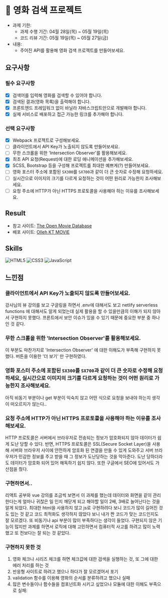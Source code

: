 # 🎥 영화 검색 프로젝트

- 과제 기한:
  - 과제 수행 기간: 04월 28일(목) ~ 05월 19일(목)
  - 코드 리뷰 기간: 05월 19일(목) ~ 05월 27일(금)
- 내용:
  - 주어진 API를 활용해 영화 검색 프로젝트를 만들어보세요.

## 요구사항

### 필수 요구사항

- [x] 검색어를 입력해 영화를 검색할 수 있어야 합니다.
- [x] 검색된 결과(영화 목록)을 출력해야 합니다.
- [x] 프론트엔드 프레임워크 없이 바닐라 자바스크립트만으로 개발해야 합니다.
- [x] 실제 서비스로 배포하고 접근 가능한 링크를 추가해야 합니다.

### 선택 요구사항

- [x] Webpack 프로젝트로 구성해보세요.
- [ ] 클라이언트에서 API Key가 노출되지 않도록 만들어보세요.
- [ ] 무한 스크롤을 위한 'Intersection Observer'를 활용해보세요.
- [x] 최초 API 요청(Request)에 대한 로딩 애니메이션을 추가해보세요.
- [x] SCSS, Bootstrap 등을 구성해 프로젝트를 최대한 예쁘게(?) 만들어보세요.
- [ ] 영화 포스터 주소에 포함된 `SX300`를 `SX700`과 같이 더 큰 숫자로 수정해 요청하세요.
- [ ] 실시간으로 이미지의 크기를 다르게 요청하는 것이 어떤 원리로 가능한지 조사해보세요.
- [ ] 요청 주소에 HTTP가 아닌 HTTPS 프로토콜을 사용해야 하는 이유를 조사해보세요.

## Result

- 참고 사이트: [The Open Movie Database](http://www.omdbapi.com/)
- 배포 사이트: [Olleh KT MOVIE](https://exquisite-chaja-6bf366.netlify.app/)

## Skills

![HTML5](https://img.shields.io/badge/-HTML5-E34F26?style=flat-square&logo=html5&logoColor=white)
![CSS3](https://img.shields.io/badge/-CSS3-1572B6?style=flat-square&logo=css3)
![JavaScript](https://img.shields.io/badge/-JavaScript-yellow?style=flat-square&logo=javascript)

## 느낀점

### 클라이언트에서 API Key가 노출되지 않도록 만들어보세요.

강사님의 뷰 강의를 보고 구글링을 하면서 .env에 대해서도 보고 netlify serverless functions 에 대해서도 알게 되었는데
실제 활용을 할 수 있을만큼의 이해가 되지 않아서 구현하지 못했다.
프론트에서 보안 이슈가 있을 수 있기 때문에 중요한 부분 중 하나인 것 같다.

### 무한 스크롤을 위한 'Intersection Observer'를 활용해보세요.

이 부분도 마찬가지로 'Intersection Observer' 에 대한 이해도가 부족해 구현하지 못했다.
버튼을 이용한 '더 보기' 만 구현하였다.

### 영화 포스터 주소에 포함된 `SX300`를 `SX700`과 같이 더 큰 숫자로 수정해 요청하세요, 실시간으로 이미지의 크기를 다르게 요청하는 것이 어떤 원리로 가능한지 조사해보세요.

아직 비동기 부분이나 get 부분이 익숙치 않고 어떤 식으로 요청을 보내야 하는지 생각이 떠오르지가 않는다..

### 요청 주소에 HTTP가 아닌 HTTPS 프로토콜을 사용해야 하는 이유를 조사해보세요.

HTTP 프로토콜은 서버에서 브라우저로 전송되는 정보가 암호화되지 않아 데이터가 쉽게 도난 당할 수 있다.
반면, HTTPS 프로토콜은 SSL(Secure Socket Layer)을 사용해 서버와 브라우저 사이에 안전하게 암호화 된 연결을 만들 수 있게 도와주고 서버 브라우저가 민감한 정보를 주고 받을 때 그 정보가 도난당하는 것을 막아준다.
도난 당하더라도 데이터가 암호화 되어 있어 해독하기 쉽지 않다.
또한 구글에서 SEO에 있어서도 가산점을 줬다.

### 구현하면서..

리액트 공부와 vue 강의를 조금씩 보면서 이 과제를 했는데 데이터와 화면을 같이 관리한다는게 얼마나 귀찮은 일 인지 깨닫게 되고 해야할 일이 2배, 3배로 늘어난다는 것을 알게 되었다. 최대한 html을 사용하지 않고 js로 구현하려다 보니 코드가 많이 길어진 것도 있는 것 같고 코드 최적화도 생각하지 않았다 보니 내가 짠 코드가 맞는 코드인지도 잘 모르겠다. 또 비동기나 api 부분이 많이 부족하다는 생각이 들었다.
구현되지 않은 기능이 많지만 과제를 하면서 로직에 대해 고민하면서 컴퓨터적 사고를 하려고 많이 노력했고 또 전보다는 잘 되는 것 같았다. 

### 구현하지 못한 것
1. 영화 체크나 시리즈 체크를 하면 체크값에 대한 검색을 실행하는 것, 또 그에 대한 에러 처리를 하는 것 
2. 반응형 사이트로 하려고 했으나 하다가 잘 모르겠어서 포기
3. validation 함수를 이용해 영화의 순서를 분류하려고 했으나 실패
4. 많은 변수들이나 함수들을 컴포넌트화 시키고 싶었으나 모듈에 대한 이해도 부족으로 실패: